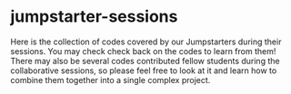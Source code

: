 # jumpstarter-sessions
Here is the collection of codes covered by our Jumpstarters during their sessions. You may check check back on the codes to learn from them! There may also be several codes contributed fellow students during the collaborative sessions, so please feel free to look at it and learn how to combine them together into a single complex project.
